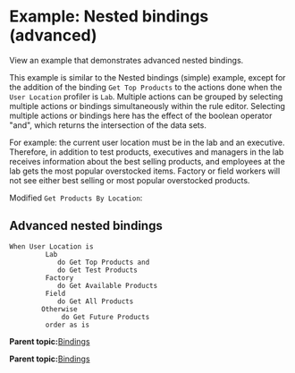 # Example: Nested bindings \(advanced\)

View an example that demonstrates advanced nested bindings.

This example is similar to the Nested bindings \(simple\) example, except for the addition of the binding `Get Top Products` to the actions done when the `User Location` profiler is `Lab`. Multiple actions can be grouped by selecting multiple actions or bindings simultaneously within the rule editor. Selecting multiple actions or bindings here has the effect of the boolean operator "and", which returns the intersection of the data sets.

For example: the current user location must be in the lab and an executive. Therefore, in addition to test products, executives and managers in the lab receives information about the best selling products, and employees at the lab gets the most popular overstocked items. Factory or field workers will not see either best selling or most popular overstocked products.

Modified `Get Products By Location`:

## Advanced nested bindings

```
When User Location is
  	     Lab
  	        do Get Top Products and
  	        do Get Test Products
  	     Factory
  	        do Get Available Products
  	     Field
  	        do Get All Products
  	    Otherwise
  	         do Get Future Products
  	     order as is
```

**Parent topic:**[Bindings](../pzn/pzn_bindings.md)

**Parent topic:**[Bindings](../pzn/pzn_bindings.md)

